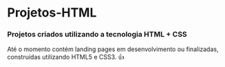 # Projetos-HTML
### Projetos criados utilizando a tecnologia HTML + CSS

Até o momento contém landing pages em desenvolvimento ou finalizadas, construídas utilizando HTML5 e CSS3. :+1:
